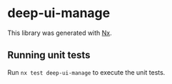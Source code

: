 # deep-ui-manage

This library was generated with [Nx](https://nx.dev).

## Running unit tests

Run `nx test deep-ui-manage` to execute the unit tests.
